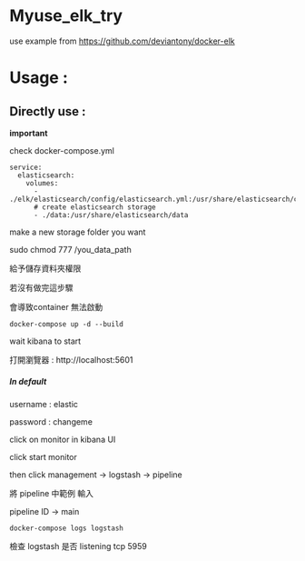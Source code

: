 # Myuse_elk_try
use example from https://github.com/deviantony/docker-elk


# Usage : 
## Directly use :

**important**

check docker-compose.yml 

```
service:
  elasticsearch: 
    volumes:
      - ./elk/elasticsearch/config/elasticsearch.yml:/usr/share/elasticsearch/config/elasticsearch.yml:ro
      # create elasticsearch storage
      - ./data:/usr/share/elasticsearch/data      
```
make a new storage folder you want

sudo chmod 777 /you_data_path

給予儲存資料夾權限

若沒有做完這步驟

會導致container 無法啟動



``` docker-compose up -d --build ```

wait kibana to start

打開瀏覽器 : http://localhost:5601
##### In default
username : elastic

password : changeme


click on monitor in kibana UI

click start monitor


then click management   ->  logstash  ->  pipeline

將 pipeline 中範例 輸入

pipeline ID  -> main



```docker-compose logs logstash```

檢查 logstash 是否 listening tcp 5959


